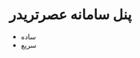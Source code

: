 <br-img width="538" src="/login-slider/fa/slide-1.png"></br-img>

# پنل سامانه عصرتریدر

* ساده
* سریع

